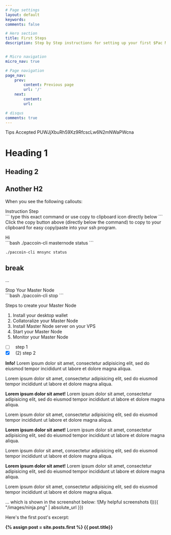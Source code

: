 ```yaml
---
# Page settings
layout: default
keywords:
comments: false

# Hero section
title: First Steps
description: Step by Step instructions for setting up your first $Pac Master Node


# Micro navigation
micro_nav: true

# Page navigation
page_nav:
    prev:
        content: Previous page
        url: '/'
    next:
        content: 
        url: 

# disqus
comments: true
---
```



Tips Accepted PUWJjXbuRh59Xz9RfcscLw6N2mNWaPWcna



# Heading 1
## Heading 2


## Another H2

When you see the following callouts: 
<div class="example" >Instruction Step
</div>
```
type this exact command or use copy to clipboard
icon directly below
```
Click the <i class="fas fa-copy"></i> copy button above (directly below the command) to copy to your clipboard for easy copy/paste into your ssh program.

<p></p>

<div class="example" >Hi
</div>
```bash
./paccoin-cli masternode status
```

<p>
</p>

```bash
./paccoin-cli mnsync status
```

## break

... 
<p>
</p>
<div class="example" >Stop Your Master Node</div>
```bash
./paccoin-cli stop
```


Steps to create your Master Node
1. Install your desktop wallet
2. Collatoralize your Master Node
3. Install Master Node server on your VPS
4. Start your Master Node
5. Monitor your Master Node

- [ ] &nbsp; step 1
- [x] &nbsp; (2)  step 2

<div class="callout callout--info">
    <p><strong>Info!</strong> Lorem ipsum dolor sit amet, consectetur adipisicing elit, sed do eiusmod tempor incididunt ut labore et dolore magna aliqua.</p>
    <p>Lorem ipsum dolor sit amet, consectetur adipisicing elit, sed do eiusmod tempor incididunt ut labore et dolore magna aliqua.</p>
</div>

<div class="callout callout--warning">
    <p><strong>Lorem ipsum dolor sit amet!</strong> Lorem ipsum dolor sit amet, consectetur adipisicing elit, sed do eiusmod tempor incididunt ut labore et dolore magna aliqua.</p>
    <p>Lorem ipsum dolor sit amet, consectetur adipisicing elit, sed do eiusmod tempor incididunt ut labore et dolore magna aliqua.</p>
</div>

<div class="callout callout--danger">
    <p><strong>Lorem ipsum dolor sit amet!</strong> Lorem ipsum dolor sit amet, consectetur adipisicing elit, sed do eiusmod tempor incididunt ut labore et dolore magna aliqua.</p>
    <p>Lorem ipsum dolor sit amet, consectetur adipisicing elit, sed do eiusmod tempor incididunt ut labore et dolore magna aliqua.</p>
</div>

<div class="callout callout--success">
    <p><strong>Lorem ipsum dolor sit amet!</strong> Lorem ipsum dolor sit amet, consectetur adipisicing elit, sed do eiusmod tempor incididunt ut labore et dolore magna aliqua.</p>
    <p>Lorem ipsum dolor sit amet, consectetur adipisicing elit, sed do eiusmod tempor incididunt ut labore et dolore magna aliqua.</p>
</div>




... which is shown in the screenshot below:
![My helpful screenshots l]({{ "/images/ninja.png" | absolute_url }})


Here's the first post's excerpt:

<strong>{% assign post = site.posts.first %}  {{ post.title}} </strong>
